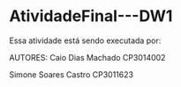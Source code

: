 # AtividadeFinal---DW1

Essa atividade está sendo executada por:


AUTORES: Caio Dias Machado CP3014002    

Simone Soares Castro CP3011623